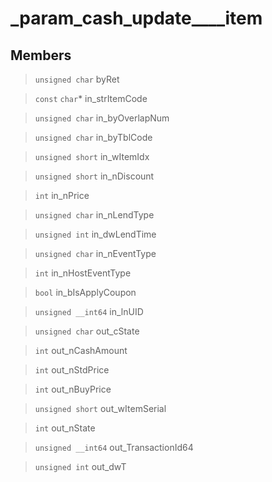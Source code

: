 # _param_cash_update____item
 
## Members
 
> `unsigned char` byRet
 
> `const` `char`* in_strItemCode
 
> `unsigned char` in_byOverlapNum
 
> `unsigned char` in_byTblCode
 
> `unsigned short` in_wItemIdx
 
> `unsigned short` in_nDiscount
 
> `int` in_nPrice
 
> `unsigned char` in_nLendType
 
> `unsigned int` in_dwLendTime
 
> `unsigned char` in_nEventType
 
> `int` in_nHostEventType
 
> `bool` in_bIsApplyCoupon
 
> `unsigned __int64` in_lnUID
 
> `unsigned char` out_cState
 
> `int` out_nCashAmount
 
> `int` out_nStdPrice
 
> `int` out_nBuyPrice
 
> `unsigned short` out_wItemSerial
 
> `int` out_nState
 
> `unsigned __int64` out_TransactionId64
 
> `unsigned int` out_dwT
 
